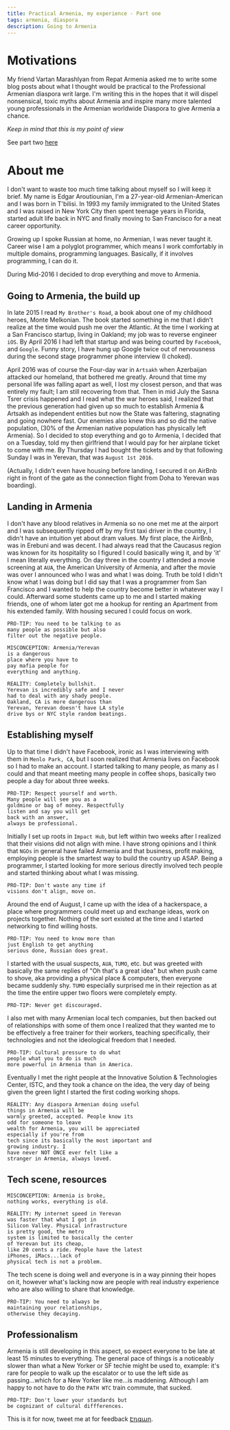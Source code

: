 ```yaml
---
title: Practical Armenia, my experience - Part one
tags: armenia, diaspora
description: Going to Armenia
---
```


# Motivations

My friend Vartan Marashlyan from Repat Armenia asked me to write some
blog posts about what I thought would be practical to the Professional
Armenian diaspora writ large. I'm writing this in the hopes that it
will dispel nonsensical, toxic myths about Armenia and inspire many
more talented young professionals in the Armenian worldwide Diaspora
to give Armenia a chance.

*Keep in mind that this is my point of view*

See part two [here](./2017-03-14-my-practical-armenia-part-two)

# About me

I don't want to waste too much time talking about myself so I will
keep it brief. My name is Edgar Aroutiounian, I'm a 27-year-old
Armenian-American and I was born in T'bilisi. In 1993 my family
immigrated to the United States and I was raised in New York City then
spent teenage years in Florida, started adult life back in NYC and
finally moving to San Francisco for a neat career opportunity.

Growing up I spoke Russian at home, no Armenian, I was never taught
it. Career wise I am a polyglot programmer, which means I work
comfortably in multiple domains, programming languages. Basically, if
it involves programming, I can do it.

During Mid-2016 I decided to drop everything and move to Armenia.

## Going to Armenia, the build up

In late 2015 I read `My Brother's Road`, a book about one of my
childhood heroes, Monte Melkonian. The book started something in me
that I didn't realize at the time would push me over the Atlantic. At
the time I working at a San Francisco startup, living in Oakland; my
job was to reverse engineer `iOS`. By April 2016 I had left that
startup and was being courted by `Facebook`, and `Google`. Funny
story, I have hung up Google twice out of nervousness during the
second stage programmer phone interview (I choked).

April 2016 was of course the Four-day war in `Artsakh` when Azerbaijan
attacked our homeland, that bothered me greatly. Around that time my
personal life was falling apart as well, I lost my closest person, and
that was entirely my fault; I am still recovering from that. Then in
mid July the Sasna Tsrer crisis happened and I read what the war
heroes said, I realized that the previous generation had given up so
much to establish Armenia & Artsakh as independent entities but now
the State was faltering, stagnating and going nowhere fast. Our
enemies also knew this and so did the native population, (30% of the
Armenian native population has physically left Armenia). So I decided
to stop everything and go to Armenia, I decided that on a Tuesday,
told my then girlfriend that I would pay for her airplane ticket to
come with me. By Thursday I had bought the tickets and by that
following Sunday I was in Yerevan, that was `August 1st 2016`.

(Actually, I didn't even have housing before landing, I secured it on
AirBnb right in front of the gate as the connection flight from Doha
to Yerevan was boarding).

## Landing in Armenia

I don't have any blood relatives in Armenia so no one met me at the
airport and I was subsequently ripped off by my first taxi driver in
the country, I didn't have an intuition yet about dram values. My
first place, the AirBnb, was in Erebuni and was decent. I had always
read that the Caucasus region was known for its hospitality so I
figured I could basically wing it, and by 'it' I mean literally
everything. On day three in the country I attended a movie screening
at `AUA`, the American University of Armenia, and after the movie was
over I announced who I was and what I was doing. Truth be told I
didn't know what I was doing but I did say that I was a programmer
from San Francisco and I wanted to help the country become better in
whatever way I could. Afterward some students came up to me and I
started making friends, one of whom later got me a hookup for renting
an Apartment from his extended family. With housing secured I could
focus on work.

```
PRO-TIP: You need to be talking to as 
many people as possible but also
filter out the negative people.
```

```
MISCONCEPTION: Armenia/Yerevan 
is a dangerous 
place where you have to
pay mafia people for 
everything and anything.

REALITY: Completely bullshit. 
Yerevan is incredibly safe and I never
had to deal with any shady people. 
Oakland, CA is more dangerous than
Yerevan, Yerevan doesn't have LA style 
drive bys or NYC style random beatings.
```


## Establishing myself

Up to that time I didn't have Facebook, ironic as I was interviewing
with them in `Menlo Park, CA`, but I soon realized that Armenia lives
on Facebook so I had to make an account. I started talking to many
people, as many as I could and that meant meeting many people in
coffee shops, basically two people a day for about three weeks.

```
PRO-TIP: Respect yourself and worth. 
Many people will see you as a
goldmine or bag of money. Respectfully 
listen and say you will get
back with an answer, 
always be professional.
```

Initially I set up roots in `Impact Hub`, but left within two weeks
after I realized that their visions did not align with mine. I have
strong opinions and I think that `NGOs` in general have failed Armenia
and that business, profit making, employing people is the smartest way
to build the country up ASAP. Being a programmer, I started looking
for more serious directly involved tech people and started thinking
about what I was missing.

```
PRO-TIP: Don't waste any time if 
visions don't align, move on.
```

Around the end of August, I came up with the idea of a hackerspace, a
place where programmers could meet up and exchange ideas, work on
projects together. Nothing of the sort existed at the time and I
started networking to find willing hosts.

```
PRO-TIP: You need to know more than 
just English to get anything
serious done, Russian does great.
```

I started with the usual suspects, `AUA`, `TUMO`, etc. but was greeted
with basically the same replies of "Oh that's a great idea" but when
push came to shove, aka providing a physical place & computers, then
everyone became suddenly shy. `TUMO` especially surprised me in their
rejection as at the time the entire upper two floors were completely
empty.

```
PRO-TIP: Never get discouraged.
```

I also met with many Armenian local tech companies, but then backed
out of relationships with some of them once I realized that they
wanted me to be effectively a free trainer for their workers, teaching
specifically, their technologies and not the ideological freedom that I
needed.

```
PRO-TIP: Cultural pressure to do what 
people what you to do is much
more powerful in Armenia than in America.
```

Eventually I met the right people at the Innovative Solution &
Technologies Center, ISTC, and they took a chance on the idea, the
very day of being given the green light I started the first coding
working shops.

```
REALITY: Any diaspora Armenian doing useful 
things in Armenia will be
warmly greeted, accepted. People know its 
odd for someone to leave
wealth for Armenia, you will be appreciated 
especially if you're from
tech since its basically the most important and 
growing industry. I
have never NOT ONCE ever felt like a 
stranger in Armenia, always loved.
```

## Tech scene, resources

```
MISCONCEPTION: Armenia is broke, 
nothing works, everything is old.

REALITY: My internet speed in Yerevan 
was faster that what I got in
Silicon Valley. Physical infrastructure 
is pretty good, the metro
system is limited to basically the center 
of Yerevan but its cheap,
like 20 cents a ride. People have the latest 
iPhones, iMacs...lack of
physical tech is not a problem.
```

The tech scene is doing well and everyone is in a way pinning their
hopes on it, however what's lacking now are people with
real industry experience who are also willing to share that
knowledge. 

```
PRO-TIP: You need to always be 
maintaining your relationships,
otherwise they decaying.
```

## Professionalism

Armenia is still developing in this aspect, so expect everyone to be
late at least 15 minutes to everything. The general pace of things is
a noticeably slower than what a New Yorker or SF techie might be used
to, example: it's rare for people to walk up the escalator or to use
the left side as passing...which for a New Yorker like me...is
maddening. Although I am happy to not have to do the `PATH WTC` train
commute, that sucked.

```
PRO-TIP: Don't lower your standards but 
be cognizant of cultural diffferences.
```

This is it for now, tweet me at for
feedback [Էդգար](https://twitter.com/EdgarArout).
